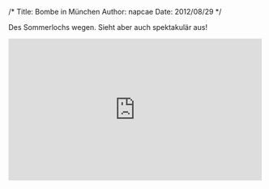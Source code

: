 /*
Title: Bombe in München
Author: napcae
Date: 2012/08/29
*/

Des Sommerlochs wegen. Sieht aber auch spektakulär aus!  
<div class="elastic-video"><iframe src="http://player.vimeo.com/video/48399328" width="500" height="281" frameborder="0" webkitAllowFullScreen mozallowfullscreen allowFullScreen></iframe>
</div>
